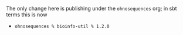 The only change here is publishing under the `ohnosequences` org; in sbt terms this is now

- `ohnosequences % bioinfo-util % 1.2.0`
